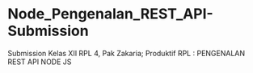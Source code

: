 # Node_Pengenalan_REST_API-Submission
Submission Kelas XII RPL 4, Pak Zakaria; Produktif RPL : PENGENALAN REST API NODE JS
